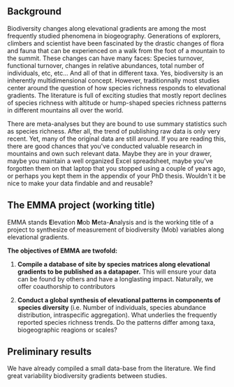 ## Background

Biodiversity changes along elevational gradients are among the most frequently studied phenomena in biogeography. Generations of explorers, climbers and scientist have been fascinated by the drastic changes of flora and fauna that can be experienced on a walk from the foot of a mountain to the summit. These changes can have many faces: Species turnover, functional turnover, changes in relative abundances, total number of individuals, etc, etc... And all of that in different taxa. Yes, biodiversity is an inherently multidimensional concept. However, traditionnally most studies center around the question of how species richness responds to elevational gradients. The literature is full of exciting studies that mostly report declines of species richness with altitude or hump-shaped species richness patterns in different mountains all over the world. 

There are meta-analyses but they are bound to use summary statistics such as species richness. After all, the trend of publishing raw data is only very recent. Yet, many of the original data are still around. If you are reading this, there are good chances that you've conducted valuable research in mountains and own such relevant data. Maybe they are in your drawer, maybe you maintain a well organized Excel spreadsheet, maybe you've forgotten them on that laptop that you stopped using a couple of years ago, or perhaps you kept them in the appendix of your PhD thesis. Wouldn't it be nice to make your data findable and and reusable? 

## The EMMA project (working title)

EMMA stands **E**levation **M**ob **M**eta-**A**nalysis and is the working title of a project to synthesize of measurement of biodiversity (Mob)  variables along elevational gradients. 

**The objectives of EMMA are twofold:**

1. **Compile a database of site by species matrices along elevational gradients to be published as a datapaper.** This will ensure your data can be found by others and have a longlasting impact. Naturally, we offer coauthorship to contributors

2. **Conduct a global synthesis of elevational patterns in components of species diversity** (i.e. Number of individuals, species abundance distribution, intraspecific aggregation). What underlies the frequently reported species richness trends.  Do the patterns differ among taxa, biogeographic reagions or scales?

## Preliminary results

We have already compiled a small data-base from the literature. We find great variability biodiversity gradients between studies.

